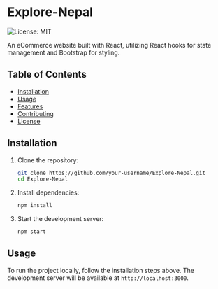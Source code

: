 # Explore-Nepal

![License: MIT](https://img.shields.io/badge/License-MIT-blue.svg)

An eCommerce website built with React, utilizing React hooks for state management and Bootstrap for styling.

## Table of Contents

- [Installation](#installation)
- [Usage](#usage)
- [Features](#features)
- [Contributing](#contributing)
- [License](#license)

## Installation

1. Clone the repository:
    ```sh
    git clone https://github.com/your-username/Explore-Nepal.git
    cd Explore-Nepal
    ```

2. Install dependencies:
    ```sh
    npm install
    ```

3. Start the development server:
    ```sh
    npm start
    ```

## Usage

To run the project locally, follow the installation steps above. The development server will be available at `http://localhost:3000`.



